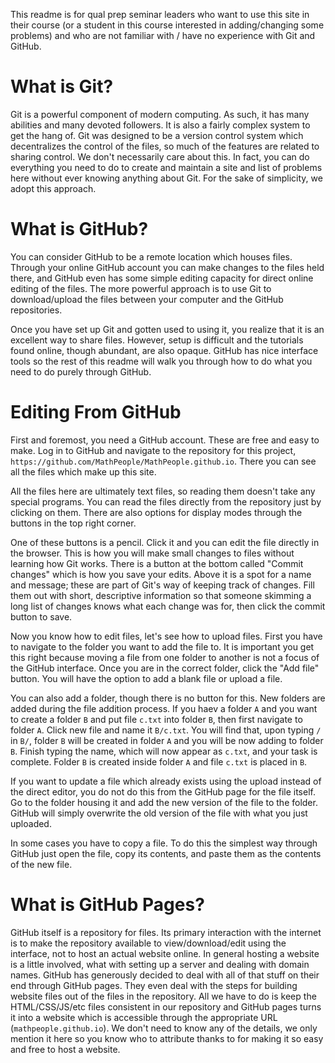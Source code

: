 This readme is for qual prep seminar leaders who want to use this site in their course (or a student in this course interested in adding/changing some problems) and who are not familiar with / have no experience with Git and GitHub.

# What is Git?

Git is a powerful component of modern computing. As such, it has many abilities and many devoted followers. It is also a fairly complex system to get the hang of. Git was designed to be a version control system which decentralizes the control of the files, so much of the features are related to sharing control. We don't necessarily care about this. In fact, you can do everything you need to do to create and maintain a site and list of problems here without ever knowing anything about Git. For the sake of simplicity, we adopt this approach.

# What is GitHub?

You can consider GitHub to be a remote location which houses files. Through your online GitHub account you can make changes to the files held there, and GitHub even has some simple editing capacity for direct online editing of the files. The more powerful approach is to use Git to download/upload the files between your computer and the GitHub repositories.

Once you have set up Git and gotten used to using it, you realize that it is an excellent way to share files. However, setup is difficult and the tutorials found online, though abundant, are also opaque. GitHub has nice interface tools so the rest of this readme will walk you through how to do what you need to do purely through GitHub.

# Editing From GitHub

First and foremost, you need a GitHub account. These are free and easy to make. Log in to GitHub and navigate to the repository for this project, `https://github.com/MathPeople/MathPeople.github.io`. There you can see all the files which make up this site.

All the files here are ultimately text files, so reading them doesn't take any special programs. You can read the files directly from the repository just by clicking on them. There are also options for display modes through the buttons in the top right corner.

One of these buttons is a pencil. Click it and you can edit the file directly in the browser. This is how you will make small changes to files without learning how Git works. There is a button at the bottom called "Commit changes" which is how you save your edits. Above it is a spot for a name and message; these are part of Git's way of keeping track of changes. Fill them out with short, descriptive information so that someone skimming a long list of changes knows what each change was for, then click the commit button to save.

Now you know how to edit files, let's see how to upload files. First you have to navigate to the folder you want to add the file to. It is important you get this right because moving a file from one folder to another is not a focus of the GitHub interface. Once you are in the correct folder, click the "Add file" button. You will have the option to add a blank file or upload a file.

You can also add a folder, though there is no button for this. New folders are added during the file addition process. If you haev a folder `A` and you want to create a folder `B` and put file `c.txt` into folder `B`, then first navigate to folder `A`. Click new file and name it `B/c.txt`. You will find that, upon typing `/` in `B/`, folder `B` will be created in folder `A` and you will be now adding to folder `B`. Finish typing the name, which will now appear as `c.txt`, and your task is complete. Folder `B` is created inside folder `A` and file `c.txt` is placed in `B`.

If you want to update a file which already exists using the upload instead of the direct editor, you do not do this from the GitHub page for the file itself. Go to the folder housing it and add the new version of the file to the folder. GitHub will simply overwrite the old version of the file with what you just uploaded.

In some cases you have to copy a file. To do this the simplest way through GitHub just open the file, copy its contents, and paste them as the contents of the new file.

# What is GitHub Pages?

GitHub itself is a repository for files. Its primary interaction with the internet is to make the repository available to view/download/edit using the interface, not to host an actual website online. In general hosting a website is a little involved, what with setting up a server and dealing with domain names. GitHub has generously decided to deal with all of that stuff on their end through GitHub pages. They even deal with the steps for building website files out of the files in the repository. All we have to do is keep the HTML/CSS/JS/etc files consistent in our repository and GitHub pages turns it into a website which is accessible through the appropriate URL (`mathpeople.github.io`). We don't need to know any of the details, we only mention it here so you know who to attribute thanks to for making it so easy and free to host a website.
